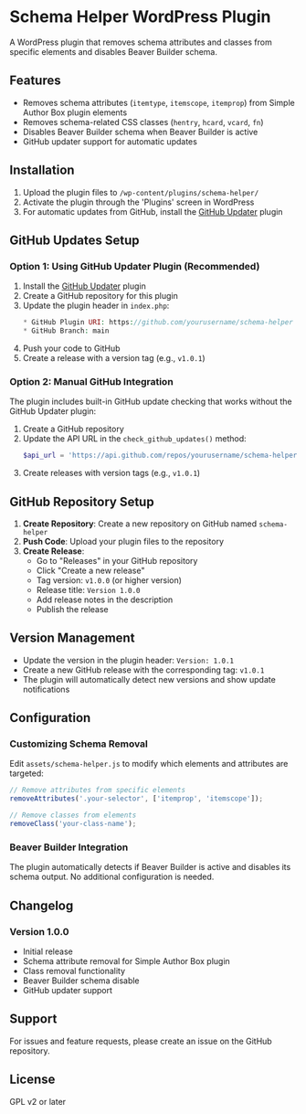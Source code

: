 # Schema Helper WordPress Plugin

A WordPress plugin that removes schema attributes and classes from specific elements and disables Beaver Builder schema.

## Features

- Removes schema attributes (`itemtype`, `itemscope`, `itemprop`) from Simple Author Box plugin elements
- Removes schema-related CSS classes (`hentry`, `hcard`, `vcard`, `fn`)
- Disables Beaver Builder schema when Beaver Builder is active
- GitHub updater support for automatic updates

## Installation

1. Upload the plugin files to `/wp-content/plugins/schema-helper/`
2. Activate the plugin through the 'Plugins' screen in WordPress
3. For automatic updates from GitHub, install the [GitHub Updater](https://github.com/afragen/github-updater) plugin

## GitHub Updates Setup

### Option 1: Using GitHub Updater Plugin (Recommended)

1. Install the [GitHub Updater](https://github.com/afragen/github-updater) plugin
2. Create a GitHub repository for this plugin
3. Update the plugin header in `index.php`:
   ```php
   * GitHub Plugin URI: https://github.com/yourusername/schema-helper
   * GitHub Branch: main
   ```
4. Push your code to GitHub
5. Create a release with a version tag (e.g., `v1.0.1`)

### Option 2: Manual GitHub Integration

The plugin includes built-in GitHub update checking that works without the GitHub Updater plugin:

1. Create a GitHub repository
2. Update the API URL in the `check_github_updates()` method:
   ```php
   $api_url = 'https://api.github.com/repos/yourusername/schema-helper/releases/latest';
   ```
3. Create releases with version tags (e.g., `v1.0.1`)

## GitHub Repository Setup

1. **Create Repository**: Create a new repository on GitHub named `schema-helper`
2. **Push Code**: Upload your plugin files to the repository
3. **Create Release**: 
   - Go to "Releases" in your GitHub repository
   - Click "Create a new release"
   - Tag version: `v1.0.0` (or higher version)
   - Release title: `Version 1.0.0`
   - Add release notes in the description
   - Publish the release

## Version Management

- Update the version in the plugin header: `Version: 1.0.1`
- Create a new GitHub release with the corresponding tag: `v1.0.1`
- The plugin will automatically detect new versions and show update notifications

## Configuration

### Customizing Schema Removal

Edit `assets/schema-helper.js` to modify which elements and attributes are targeted:

```javascript
// Remove attributes from specific elements
removeAttributes('.your-selector', ['itemprop', 'itemscope']);

// Remove classes from elements
removeClass('your-class-name');
```

### Beaver Builder Integration

The plugin automatically detects if Beaver Builder is active and disables its schema output. No additional configuration is needed.

## Changelog

### Version 1.0.0
- Initial release
- Schema attribute removal for Simple Author Box plugin
- Class removal functionality
- Beaver Builder schema disable
- GitHub updater support

## Support

For issues and feature requests, please create an issue on the GitHub repository.

## License

GPL v2 or later 